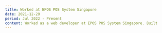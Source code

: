 ```yaml
---
title: Worked at EPOS POS System Singapore
date: 2021-12-20
period: Jul 2022 - Present
content: Worked as a web developer at EPOS POS System Singapore. Built and deployed 15 WordPress websites and landing pages.
---
```


